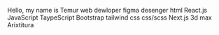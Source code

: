 Hello, my name is Temur 
web dewloper 
figma desenger 
html
React.js 
JavaScript
TaypeScript 
Bootstrap
tailwind css
css/scss 
Next.js
3d max 
Arixtitura 

